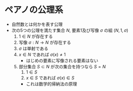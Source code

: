 # ペアノの公理系

- 自然数とは何かを表す公理
- 次の5つの公理を満たす集合 $N$, 要素1及び写像 $\sigma$ の組 $(N, 1, \sigma)$
  1. $1 \in N$ が存在する
  2. 写像 $\sigma : N \to N$ が存在する
  3. $\sigma$ は単射である
  4. $x \in N$ であれば $\sigma(x) \neq 1$
      - はじめの要素に写像される要素はない
  5. 部分集合 $S \subset N$ が次の集合を持つなら $S = N$
      1. $1 \in S$
      2. $x \in S$ であれば $\sigma(x) \in S$
      - これは数学的帰納法の原理
